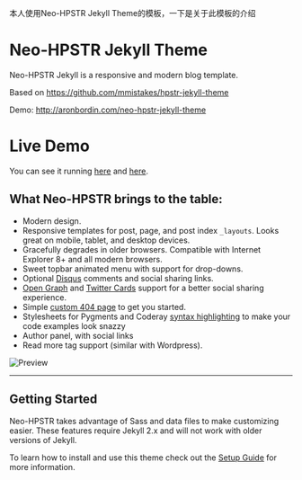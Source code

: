 本人使用Neo-HPSTR Jekyll Theme的模板，一下是关于此模板的介绍
# Neo-HPSTR Jekyll Theme

Neo-HPSTR Jekyll is a responsive and modern blog template.

Based on https://github.com/mmistakes/hpstr-jekyll-theme

Demo: http://aronbordin.com/neo-hpstr-jekyll-theme

# Live Demo

You can see it running [here](http://blog.rhesoft.com/) and [here](http://aronbordin.com/neo-hpstr-jekyll-theme/).


## What Neo-HPSTR brings to the table:

* Modern design.
* Responsive templates for post, page, and post index `_layouts`. Looks great on mobile, tablet, and desktop devices.
* Gracefully degrades in older browsers. Compatible with Internet Explorer 8+ and all modern browsers.
* Sweet topbar animated menu with support for drop-downs.
* Optional [Disqus](http://disqus.com) comments and social sharing links.
* [Open Graph](https://developers.facebook.com/docs/opengraph/) and [Twitter Cards](https://dev.twitter.com/docs/cards) support for a better social sharing experience.
* Simple [custom 404 page](http://mmistakes.github.io/hpstr-jekyll-theme/404.html) to get you started.
* Stylesheets for Pygments and Coderay [syntax highlighting](http://mmistakes.github.io/hpstr-jekyll-theme/code-highlighting-post/) to make your code examples look snazzy
* Author panel, with social links
* Read more tag support (similar with Wordpress).

![Preview](http://aron-bordin.github.io/neo-hpstr-jekyll-theme/images/neo-hpstr-jekyll-theme-preview.png)


---

## Getting Started

Neo-HPSTR takes advantage of Sass and data files to make customizing easier. These features require Jekyll 2.x and will not work with older versions of Jekyll.

To learn how to install and use this theme check out the [Setup Guide](http://aronbordin.com/neo-hpstr-jekyll-theme//theme-setup/) for more information.
